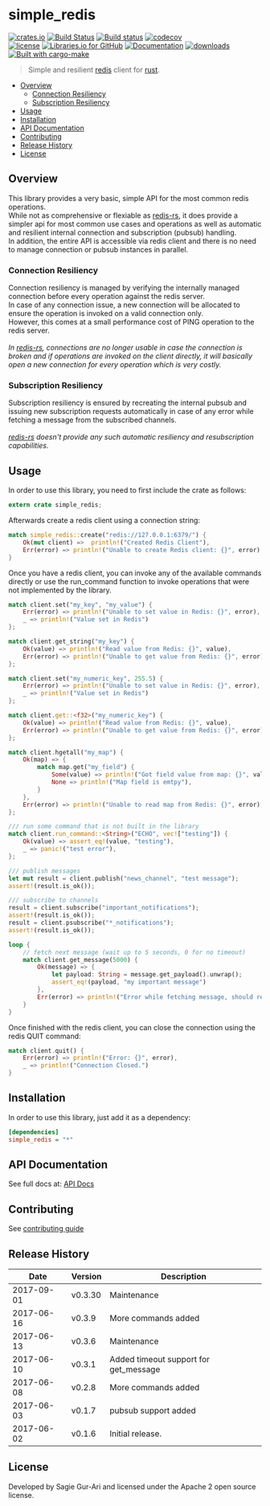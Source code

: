 # simple_redis

[![crates.io](https://img.shields.io/crates/v/simple_redis.svg)](https://crates.io/crates/simple_redis) [![Build Status](https://travis-ci.org/sagiegurari/simple_redis.svg)](http://travis-ci.org/sagiegurari/simple_redis) [![Build status](https://ci.appveyor.com/api/projects/status/knyrs33tyjqgt06u?svg=true)](https://ci.appveyor.com/project/sagiegurari/simple-redis) [![codecov](https://codecov.io/gh/sagiegurari/simple_redis/branch/master/graph/badge.svg)](https://codecov.io/gh/sagiegurari/simple_redis)<br>
[![license](https://img.shields.io/github/license/sagiegurari/simple_redis.svg)](https://github.com/sagiegurari/simple_redis/blob/master/LICENSE) [![Libraries.io for GitHub](https://img.shields.io/librariesio/github/sagiegurari/simple_redis.svg)](https://libraries.io/cargo/simple_redis) [![Documentation](https://docs.rs/simple_redis/badge.svg)](https://docs.rs/crate/simple_redis/) [![downloads](https://img.shields.io/crates/d/simple_redis.svg)](https://crates.io/crates/simple_redis)<br>
[![Built with cargo-make](https://sagiegurari.github.io/cargo-make/assets/badges/cargo-make.svg)](https://sagiegurari.github.io/cargo-make)

> Simple and resilient [redis](https://redis.io/) client for [rust](https://www.rust-lang.org/).

* [Overview](#overview)
    * [Connection Resiliency](#overview-connection)
    * [Subscription Resiliency](#overview-subscription)
* [Usage](#usage)
* [Installation](#installation)
* [API Documentation](https://sagiegurari.github.io/simple_redis/)
* [Contributing](.github/CONTRIBUTING.md)
* [Release History](#history)
* [License](#license)

<a name="overview"></a>
## Overview
This library provides a very basic, simple API for the most common redis operations.<br>
While not as comprehensive or flexiable as [redis-rs](https://crates.io/crates/redis),
it does provide a simpler api for most common use cases and operations as well as automatic and resilient internal connection
and subscription (pubsub) handling.<br>
In addition, the entire API is accessible via redis client and there is no need to manage connection or pubsub instances in parallel.<br>

<a name="overview-connection"></a>
### Connection Resiliency
Connection resiliency is managed by verifying the internally managed connection before every operation against the redis server.<br>
In case of any connection issue, a new connection will be allocated to ensure the operation is invoked on a valid
connection only.<br>
However, this comes at a small performance cost of PING operation to the redis server.<br>
<br>
*In [redis-rs](https://crates.io/crates/redis), connections are no longer usable in case the connection is broken and if operations are invoked
on the client directly, it will basically open a new connection for every operation which is very costly.*

<a name="overview-subscription"></a>
### Subscription Resiliency
Subscription resiliency is ensured by recreating the internal pubsub and issuing new subscription requests
automatically in case of any error while fetching a message from the subscribed channels.<br>
<br>
*[redis-rs](https://crates.io/crates/redis) doesn't provide any such automatic resiliency and resubscription capabilities.*

<a name="usage"></a>
## Usage
In order to use this library, you need to first include the crate as follows:

````rust
extern crate simple_redis;
````

Afterwards create a redis client using a connection string:

````rust
match simple_redis::create("redis://127.0.0.1:6379/") {
    Ok(mut client) =>  println!("Created Redis Client"),
    Err(error) => println!("Unable to create Redis client: {}", error)
}
````

Once you have a redis client, you can invoke any of the available commands directly or use the run_command function to invoke operations that were not implemented by the library.

````rust
match client.set("my_key", "my_value") {
    Err(error) => println!("Unable to set value in Redis: {}", error),
    _ => println!("Value set in Redis")
};

match client.get_string("my_key") {
    Ok(value) => println!("Read value from Redis: {}", value),
    Err(error) => println!("Unable to get value from Redis: {}", error)
};

match client.set("my_numeric_key", 255.5) {
    Err(error) => println!("Unable to set value in Redis: {}", error),
    _ => println!("Value set in Redis")
};

match client.get::<f32>("my_numeric_key") {
    Ok(value) => println!("Read value from Redis: {}", value),
    Err(error) => println!("Unable to get value from Redis: {}", error)
};

match client.hgetall("my_map") {
    Ok(map) => {
        match map.get("my_field") {
            Some(value) => println!("Got field value from map: {}", value),
            None => println!("Map field is emtpy"),
        }
    },
    Err(error) => println!("Unable to read map from Redis: {}", error),
};

/// run some command that is not built in the library
match client.run_command::<String>("ECHO", vec!["testing"]) {
    Ok(value) => assert_eq!(value, "testing"),
    _ => panic!("test error"),
};

/// publish messages
let mut result = client.publish("news_channel", "test message");
assert!(result.is_ok());

/// subscribe to channels
result = client.subscribe("important_notifications");
assert!(result.is_ok());
result = client.psubscribe("*_notifications");
assert!(result.is_ok());

loop {
    // fetch next message (wait up to 5 seconds, 0 for no timeout)
    match client.get_message(5000) {
        Ok(message) => {
            let payload: String = message.get_payload().unwrap();
            assert_eq!(payload, "my important message")
        },
        Err(error) => println!("Error while fetching message, should retry again, info: {}", error),
    }
}
````

Once finished with the redis client, you can close the connection using the redis QUIT command:

````rust
match client.quit() {
    Err(error) => println!("Error: {}", error),
    _ => println!("Connection Closed.")
}
````

<a name="installation"></a>
## Installation
In order to use this library, just add it as a dependency:

```ini
[dependencies]
simple_redis = "*"
```

## API Documentation
See full docs at: [API Docs](https://sagiegurari.github.io/simple_redis/)

## Contributing
See [contributing guide](.github/CONTRIBUTING.md)

<a name="history"></a>
## Release History

| Date        | Version | Description |
| ----------- | ------- | ----------- |
| 2017-09-01  | v0.3.30 | Maintenance |
| 2017-06-16  | v0.3.9  | More commands added |
| 2017-06-13  | v0.3.6  | Maintenance |
| 2017-06-10  | v0.3.1  | Added timeout support for get_message |
| 2017-06-08  | v0.2.8  | More commands added |
| 2017-06-03  | v0.1.7  | pubsub support added |
| 2017-06-02  | v0.1.6  | Initial release. |

<a name="license"></a>
## License
Developed by Sagie Gur-Ari and licensed under the Apache 2 open source license.